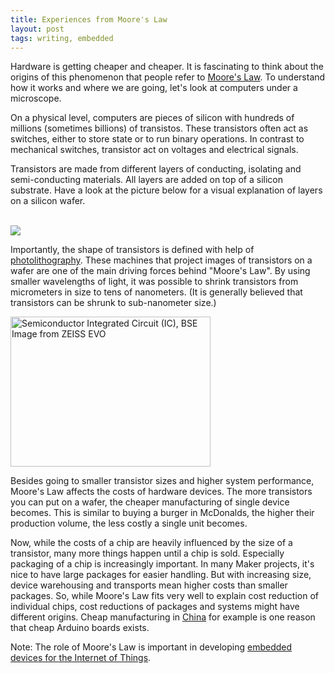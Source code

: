 ```yaml
---
title: Experiences from Moore's Law
layout: post
tags: writing, embedded
---
```

Hardware is getting cheaper and cheaper. It is fascinating to think about the origins of this phenomenon that people refer to [Moore's Law](https://en.wikipedia.org/wiki/Moore%27s_law). To understand how it works and where we are going, let's look at computers under a microscope. 

On a physical level, computers are pieces of silicon with hundreds of millions (sometimes billions) of transistos. These transistors often act as switches, either to store state or to run binary operations. In contrast to mechanical switches, transistor act on voltages and electrical signals.

Transistors are made from different layers of conducting, isolating and semi-conducting materials. All layers are added on top of a silicon substrate. Have a look at the picture below for a visual explanation of layers on a silicon wafer.

<br>
<image src="/static/images/layers_silicon.png" />
<br>

Importantly, the shape of transistors is defined with help of [photolithography](https://en.wikipedia.org/wiki/Photolithography). These machines that project images of transistors on a wafer are one of the main driving forces behind "Moore's Law". By using smaller wavelengths of light, it was possible to shrink transistors from micrometers in size to tens of nanometers. (It is generally believed that transistors can be shrunk to sub-nanometer size.)

<a data-flickr-embed="true"  href="https://www.flickr.com/photos/zeissmicro/9440302219/in/photolist-kUua-fod1Xn-5ZvEoJ-oWwhNq-oWwhJs" title="Semiconductor Integrated Circuit (IC), BSE Image from ZEISS EVO"><img src="https://farm6.staticflickr.com/5323/9440302219_3c613ecbac_n.jpg" width="320" height="240" alt="Semiconductor Integrated Circuit (IC), BSE Image from ZEISS EVO"></a><script async src="//embedr.flickr.com/assets/client-code.js" charset="utf-8"></script>

Besides going to smaller transistor sizes and higher system performance, Moore's Law affects the costs of hardware devices. The more transistors you can put on a wafer, the cheaper manufacturing of single device becomes. This is similar to buying a burger in McDonalds, the higher their production volume, the less costly a single unit becomes.

Now, while the costs of a chip are heavily influenced by the size of a transistor, many more things happen until a chip is sold. Especially packaging of a chip is increasingly important. In many Maker projects, it's nice to have large packages for easier handling. But with increasing size, device warehousing and transports mean higher costs than smaller packages. So, while Moore's Law fits very well to explain cost reduction of individual chips, cost reductions of packages and systems might have different origins. Cheap manufacturing in [China](https://www.reddit.com/r/arduino/comments/3vswl4/arduino_clones_for_5_usd_how_does_it_work_to_get/) for example is one reason that cheap Arduino boards exists.

Note: The role of Moore's Law is important in developing [embedded devices for the Internet of Things](http://embeddednodejs.com).

